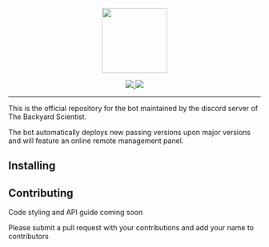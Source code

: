 <p align="center">
    <img src="https://benkyd.co.uk/a/IUXHVO05.jpg" height="130">
</p>

<p align="center">
  <a href="https://travis-ci.org/plane000/TheBackyardBot"> <img src="https://travis-ci.org/plane000/TheBackyardBot.svg?branch=master" /> </a>
  <a href="https://discord.gg/DqPbGgq"> <img src="https://img.shields.io/discord/454294034308005898?logo=discord"> </a>
</p>

---

This is the official repository for the bot maintained by the discord server of The Backyard Scientist.

The bot automatically deploys new passing versions upon major versions and will feature an online remote management panel.

## Installing

## Contributing

Code styling and API guide coming soon

Please submit a pull request with your contributions and add your name to contributors
